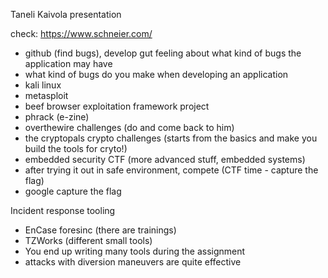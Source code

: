 Taneli Kaivola presentation

check: https://www.schneier.com/
- github (find bugs), develop gut feeling about what kind of bugs the application may have
- what kind of bugs do you make when developing an application
- kali linux
- metasploit
- beef browser exploitation framework project
- phrack (e-zine)
- overthewire challenges (do and come back to him)
- the cryptopals crypto challenges (starts from the basics and make you build the tools for cryto!)
- embedded security CTF (more advanced stuff, embedded systems)
- after trying it out in safe environment, compete (CTF time - capture the flag)
- google capture the flag

Incident response tooling
- EnCase foresinc (there are trainings)
- TZWorks (different small tools)
- You end up writing many tools during the assignment
- attacks with diversion maneuvers are quite effective
